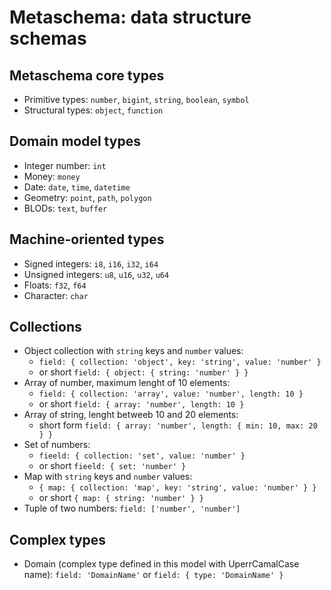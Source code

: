 # Metaschema: data structure schemas

## Metaschema core types

- Primitive types: `number`, `bigint`, `string`, `boolean`, `symbol`
- Structural types: `object`, `function`

## Domain model types

- Integer number: `int`
- Money: `money`
- Date: `date`, `time`, `datetime`
- Geometry: `point`, `path`, `polygon`
- BLODs: `text`, `buffer`

## Machine-oriented types

- Signed integers: `i8`, `i16`, `i32`, `i64`
- Unsigned integers: `u8`, `u16`, `u32`, `u64`
- Floats: `f32`, `f64`
- Character: `char`

## Collections

- Object collection with `string` keys and `number` values:
  - `field: { collection: 'object', key: 'string', value: 'number' }`
  - or short `field: { object: { string: 'number' } }`
- Array of number, maximum lenght of 10 elements:
  - `field: { collection: 'array', value: 'number', length: 10 }`
  - or short `field: { array: 'number', length: 10 }`
- Array of string, lenght betweeb 10 and 20 elements:
  - short form `field: { array: 'number', length: { min: 10, max: 20 } }`
- Set of numbers:
  - `fieeld: { collection: 'set', value: 'number' }`
  - or short `fieeld: { set: 'number' }`
- Map with `string` keys and `number` values:
  - `{ map: { collection: 'map', key: 'string', value: 'number' } }`
  - or short `{ map: { string: 'number' } }`
- Tuple of two numbers:
  `field: ['number', 'number']`

## Complex types

- Domain (complex type defined in this model with UperrCamalCase name):
  `field: 'DomainName'` or `field: { type: 'DomainName' }`
